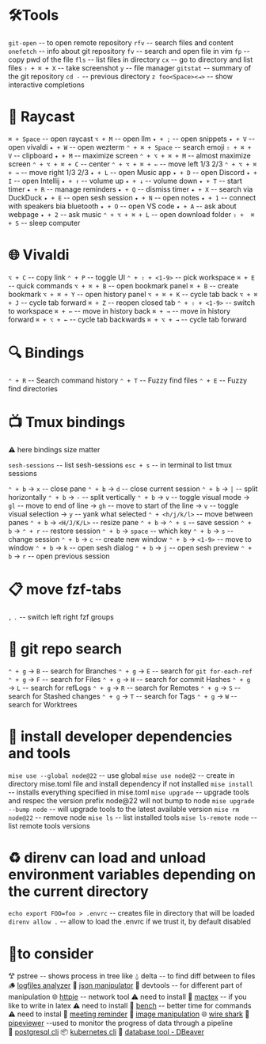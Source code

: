 
# 🛠️Tools

`git-open`              -- to open remote repository
`rfv`                   -- search files and content
`onefetch`              -- info about git repository
`fv`                    -- search and open file in vim
`fp`                    -- copy pwd of the file
`fls`                   -- list files in directory
`cx`                    -- go to directory and list files
`⇧ + ⌘ + X`             -- take screenshot
`y`                     -- file manager
`gitstat`               -- summary of the git repository
`cd -`                  -- previous directory
`z foo<Space><⇥>`       -- show interactive completions

# 🚀 Raycast

`⌘ + Space`             -- open raycast
`⌥ + M`                 -- open llm
`✦ + ;`                 -- open snippets
`✦ + V`                 -- open vivaldi
`✦ + W`                 -- open wezterm
`⌃ + ⌘ + Space`         -- search emoji
`⇧ + ⌘ + V`             -- clipboard
`✦ + M`                 -- maximize screen
`⌃ + ⌥ + ⌘ + M`         -- almost maximize screen
`⌃ + ⌥ + ⌘ + C`         -- center
`⌃ + ⌥ + ⌘ + ←`         -- move left 1/3 2/3
`⌃ + ⌥ + ⌘ + →`         -- move right 1/3 2/3
`✦ + L`                 -- open Music app
`✦ + D`                 -- open Discord
`✦ + I`                 -- open Intellij
`✦ + ↑`                 -- volume up
`✦ + ↓`                 -- volume down
`✦ + T`                 -- start timer
`✦ + R`                 -- manage reminders
`✦ + Q`                 -- dismiss timer
`✦ + X`                 -- search via DuckDuck
`✦ + E`                 -- open sesh session
`✦ + N`                 -- open notes
`✦ + 1`                 -- connect with speakers bia bluetooth
`✦ + O`                 -- open VS code
`✦ + A`                 -- ask about webpage
`✦ + 2`                 -- ask music
`⌃ + ⌥ + ⌘ + L`         -- open download folder
`⇧ +  ⌘ + S`            -- sleep computer

# 🌐 Vivaldi

`⌥ + C`                 -- copy link
`⌃ + P`                 -- toggle UI
`⌃ + ⇧ + <1-9>`         -- pick workspace
`⌘ + E`                 -- quick commands
`⌥ + ⌘ + B`             -- open bookmark panel
`⌘ + B`                 -- create bookmark
`⌥ + ⌘ + Y`             -- open history panel
`⌥ + ⌘ + K`             -- cycle tab back
`⌥ + ⌘ + J`             -- cycle tab forward
`⌘ + Z`                 -- reopen closed tab
`⌃ + ⇧ + <1-9>`         -- switch to workspace
`⌘ + ←`                 -- move in history back
`⌘ + →`                 -- move in history forward
`⌘ + ⌥ + ←`             -- cycle tab backwards
`⌘ + ⌥ + →`             -- cycle tab forward

# 🔍 Bindings

`⌃ + R`                 -- Search command history
`⌃ + T`                 -- Fuzzy find files
`⌃ + E`                 -- Fuzzy find directories

# 📺 Tmux bindings

⚠️ here bindings size matter

`sesh-sessions`         -- list sesh-sessions
`esc + s`               -- in terminal to list tmux sessions

`⌃ + b` → `x`             -- close pane
`⌃ + b` → `d`             -- close current session
`⌃ + b` → `|`             -- split horizontally
`⌃ + b` → `-`             -- split vertically
`⌃ + b` → `v`             -- toggle visual mode
  → `gl`                -- move to end of line
  → `gh`                -- move to start of the line
  → `v`                 -- toggle visual selection
    → `y`               -- yank what selected
`⌃ + <h/j/k/l>`         -- move between panes
`⌃ + b` → `<H/J/K/L>`     -- resize pane
`⌃ + b` → `⌃ + s`         -- save session
`⌃ + b` → `⌃ + r`         -- restore session
`⌃ + b` → `space`         -- which key
`⌃ + b` → `s`             -- change session
`⌃ + b` → `c`             -- create new window
`⌃ + b` → `<1-9>`         -- move to window
`⌃ + b` → `k`             -- open sesh dialog
`⌃ + b` → `j`             -- open sesh preview
`⌃ + b` → `r`             -- open previous session

# 📋 move fzf-tabs

`,` `.`                   -- switch left right fzf groups

# 🌲 git repo search

`⌃ + g` → `B`             -- search for Branches
`⌃ + g` → `E`             -- search for `git for-each-ref`
`⌃ + g` → `F`             -- search for Files
`⌃ + g` → `H`             -- search for commit Hashes
`⌃ + g` → `L`             -- search for refLogs
`⌃ + g` → `R`             -- search for Remotes
`⌃ + g` → `S`             -- search for Stashed changes
`⌃ + g` → `T`             -- search for Tags
`⌃ + g` → `W`             -- search for Worktrees

# 🐁 install developer dependencies and tools

 `mise use --global node@22`     -- use global
 `mise use node@2`               -- create in directory mise.toml file and install dependency if not installed
 `mise install`                  -- installs everything specified in mise.toml
 `mise upgrade`                  -- upgrade tools and respec the version prefix node@22 will not bump to node
 `mise upgrade --bump node`      -- will upgrade tools to the latest available version
 `mise rm node@22`               -- remove node
 `mise ls`                       -- list installed tools
 `mise ls-remote node`           -- list remote tools versions

# ♻️ direnv can load and unload environment variables depending on the current directory

`echo export FOO=foo > .envrc`   -- creates file in directory that will be loaded
`direnv allow .`                   -- allow to load the .envrc if we trust it, by default disabled

# 📱to consider

𐂷 pstree               -- shows process in tree like
⍙ delta                -- to find diff between to files
🪵 [logfiles analyzer](https://docs.lnav.org)
🙈 [json manipulator](https://jqlang.org/)
👨 devtools -- for different part of manipulation
🌐 [httpie](https://httpie.io/cli) -- network tool ⚠️  need to install
📗 [mactex](https://www.tug.org/mactex/) -- if you like to write in latex ⚠️ need to install
🚄 [bench](https://github.com/Gabriella439/bench) -- better time for commands ⚠ need to instal
📅 [meeting reminder](https://www.inyourface.app/)
📸 [image manipulation](https://imagemagick.org)
🌐 [wire shark](https://www.wireshark.org)
🪈 [pipeviewer](https://www.ivarch.com/programs/pv.shtml) --used to monitor the progress of data through a pipeline  
💽 [postgresql cli](https://www.pgcli.com)
📦 [kubernetes cli](https://k9scli.io)
💽 [database tool - DBeaver](https://dbeaver.io)
